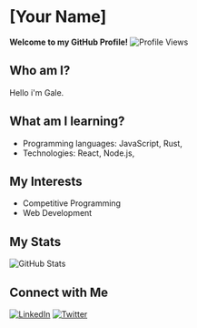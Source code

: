 # [Your Name]
**Welcome to my GitHub Profile!**
![Profile Views](https://komarev.com/ghpvc/?username=0xzur4&color=blueviolet)

## Who am I?
Hello i'm Gale.

## What am I learning?
- Programming languages: JavaScript, Rust, 
- Technologies: React, Node.js,

## My Interests
- Competitive Programming
- Web Development

 <!-- ## Achievements
- Achievement 1
- Achievement 2
-->
## My Stats
![GitHub Stats](https://github-readme-stats.vercel.app/api?username=0xzur4&show_icons=true&theme=radical)

## Connect with Me
[![LinkedIn](https://img.shields.io/badge/LinkedIn-blue?style=flat&logo=linkedin)](https://www.linkedin.com/in/yourprofile)
[![Twitter](https://img.shields.io/badge/Twitter-blue?style=flat&logo=twitter)](https://twitter.com/yourprofile)

